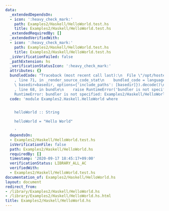 ```yaml
---
data:
  _extendedDependsOn:
  - icon: ':heavy_check_mark:'
    path: Examples2/Haskell/HelloWorld.test.hs
    title: Examples2/Haskell/HelloWorld.test.hs
  _extendedRequiredBy: []
  _extendedVerifiedWith:
  - icon: ':heavy_check_mark:'
    path: Examples2/Haskell/HelloWorld.test.hs
    title: Examples2/Haskell/HelloWorld.test.hs
  _isVerificationFailed: false
  _pathExtension: hs
  _verificationStatusIcon: ':heavy_check_mark:'
  attributes: {}
  bundledCode: "Traceback (most recent call last):\n  File \"/opt/hostedtoolcache/Python/3.9.5/x64/lib/python3.9/site-packages/onlinejudge_verify/documentation/build.py\"\
    , line 71, in _render_source_code_stat\n    bundled_code = language.bundle(stat.path,\
    \ basedir=basedir, options={'include_paths': [basedir]}).decode()\n  File \"/opt/hostedtoolcache/Python/3.9.5/x64/lib/python3.9/site-packages/onlinejudge_verify/languages/user_defined.py\"\
    , line 68, in bundle\n    raise RuntimeError('bundler is not specified: {}'.format(str(path)))\n\
    RuntimeError: bundler is not specified: Examples2/Haskell/HelloWorld.hs\n"
  code: 'module Examples2.Haskell.HelloWorld where


    helloWorld :: String

    helloWorld = "Hello World"

    '
  dependsOn:
  - Examples2/Haskell/HelloWorld.test.hs
  isVerificationFile: false
  path: Examples2/Haskell/HelloWorld.hs
  requiredBy: []
  timestamp: '2020-09-17 18:45:17+09:00'
  verificationStatus: LIBRARY_ALL_AC
  verifiedWith:
  - Examples2/Haskell/HelloWorld.test.hs
documentation_of: Examples2/Haskell/HelloWorld.hs
layout: document
redirect_from:
- /library/Examples2/Haskell/HelloWorld.hs
- /library/Examples2/Haskell/HelloWorld.hs.html
title: Examples2/Haskell/HelloWorld.hs
---
```

